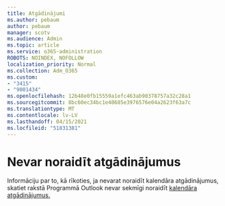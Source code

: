 ```yaml
---
title: Atgādinājumi
ms.author: pebaum
author: pebaum
manager: scotv
ms.audience: Admin
ms.topic: article
ms.service: o365-administration
ROBOTS: NOINDEX, NOFOLLOW
localization_priority: Normal
ms.collection: Adm_O365
ms.custom:
- "3415"
- "9001434"
ms.openlocfilehash: 12b48e0fb15559a1efc463ab90378757a32c28a1
ms.sourcegitcommit: 8bc60ec34bc1e40685e3976576e04a2623f63a7c
ms.translationtype: MT
ms.contentlocale: lv-LV
ms.lasthandoff: 04/15/2021
ms.locfileid: "51831381"
---
```

# <a name="cannot-dismiss-reminders"></a>Nevar noraidīt atgādinājumus

Informāciju par to, kā rīkoties, ja nevarat noraidīt kalendāra atgādinājumus, skatiet rakstā Programmā Outlook nevar sekmīgi noraidīt [kalendāra atgādinājumus.](https://docs.microsoft.com/exchange/troubleshoot/calendar-reminders/cannot-dismiss-outlook-calendar-reminders)

